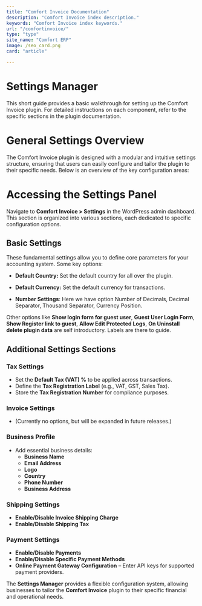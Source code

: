 ```yaml
---
title: "Comfort Invoice Documentation"
description: "Comfort Invoice index description."
keywords: "Comfort Invoice index keywords."
url: "/comfortinvoice/"
type: "type"
site_name: "Comfort ERP"
image: /seo_card.png
card: "article"

---
```


# Settings Manager

This short guide provides a basic walkthrough for setting up the Comfort Invoice plugin. For detailed instructions on each component, refer to the specific sections in the plugin documentation.

# General Settings Overview #
The Comfort Invoice plugin is designed with a modular and intuitive settings structure, ensuring that users can easily configure and tailor the plugin to their specific needs. Below is an overview of the key configuration areas:

# Accessing the Settings Panel #
Navigate to **Comfort Invoice > Settings** in the WordPress admin dashboard. This section is organized into various sections, each dedicated to specific configuration options.

## Basic Settings ##
These fundamental settings allow you to define core parameters for your accounting system. Some key options:

+ **Default Country:** Set the default country for all over the plugin.

+ **Default Currency:** Set the default currency for transactions.

+ **Number Settings**: Here we have option Number of Decimals, Decimal Separator, Thousand Separator, Currency Position.

Other options like **Show login form for guest user**, **Guest User Login Form**, **Show Register link to guest**, **Allow Edit Protected Logs**, **On Uninstall delete plugin data** are self introductory. Labels are there to guide.

## Additional Settings Sections ##

### **Tax Settings** ###
+ Set the **Default Tax (VAT) %** to be applied across transactions.
+ Define the **Tax Registration Label** (e.g., VAT, GST, Sales Tax).
+ Store the **Tax Registration Number** for compliance purposes.

### **Invoice Settings** ###
+ (Currently no options, but will be expanded in future releases.)

### **Business Profile** ###
+ Add essential business details:
    - **Business Name**
    - **Email Address**
    - **Logo**
    - **Country**
    - **Phone Number**
    - **Business Address**

### **Shipping Settings** ###
+ **Enable/Disable Invoice Shipping Charge**
+ **Enable/Disable Shipping Tax**

### **Payment Settings** ###
+ **Enable/Disable Payments**
+ **Enable/Disable Specific Payment Methods**
+ **Online Payment Gateway Configuration** – Enter API keys for supported payment providers.

The **Settings Manager** provides a flexible configuration system, allowing businesses to tailor the **Comfort Invoice** plugin to their specific financial and operational needs.